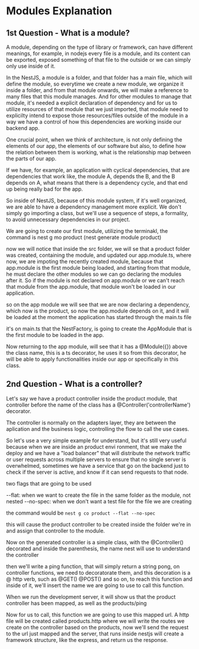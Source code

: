 # Modules Explanation

## 1st Question - What is a module?

A module, depending on the type of library or framework, can have different meanings, for example, in nodejs every file
is a module, and its content can be exported, exposed something of that file to the outside or we can simply only use
inside of it.

In the NestJS, a module is a folder, and that folder has a main file, which will define the module, so everytime we create
a new module, we organize it inside a folder, and from that module onwards, we will make a reference to many files that this
module manages. And for other modules to manage that module, it's needed a explicit declaration of dependency and for us
to utilize resources of that module that we just imported, that module need to explicilty intend to expose those resources/files
outside of the module in a way we have a control of how this dependencies are working inside our backend app.

One crucial point, when we think of architecture, is not only defining the elements of our app, the elements of our software
but also, to define how the relation between them is working, what is the relationship map between the parts of our app.

If we have, for example, an application with cyclical dependencies, that are dependencies that work like, the module A,
depends the B, and the B depends on A, what means that there is a dependency cycle, and that end up being really bad for
the app.

So inside of NestJS, because of this module system, if it's well organized, we are able to have a dependency management
more explicit. We don't simply go importing a class, but we'll use a sequence of steps, a formality, to avoid unnecessary
dependencies in our project.

We are going to create our first module, utilizing the terminakl, the command is
nest g mo product (nest generate module product)

now we will notice that inside the src folder, we will se that a product folder was created, containing the module, and updated
our app.module.ts, where now, we are impoting the recently created module, because that app.module is the first module
being loaded, and starting from that module, he must declare the other modules so we can go declaring the modules after
it. So if the module is not declared on app.module or we can't reach that module from the app.module, that module won't
be loaded in our application.

so on the app module we will see that we are now declaring a dependency, which now is the product, so now the app.module
depends on it, and it will be loaded at the moment the application has started through the main.ts file

it's on main.ts that the NestFactory, is going to create the AppModule that is the first module to be loaded in the app.

Now returning to the app module, will see that it has a @Module({}) above the class name, this is a ts decorator, he uses
it so from this decorator, he will be able to apply functionalities inside our app or specifically in this class.

## 2nd Question - What is a controller?

Let's say we have a product controller inside the product module, that controller before the name of the class has a
@Controller('controllerName') decorator.

The controller is normally on the adapters layer, they are between the aplication and the business logic, controlling the
flow to call the use cases.

So let's use a very simple example for understand, but it's still very useful because when we are inside an product envi
ronment, that we make the deploy and we have a "load balancer" that will distribute the network traffic or user requests
across multiple servers to ensure that no single server is overwhelmed, sometimes we have a service that go on the backend
just to check if the server is active, and know if it can send requests to that node.



two flags that are going to be used

--flat: when we want to create the file in the same folder as the module, not nested
--no-spec: when we don't want a test file for the file we are creating

the command would be `nest g co product --flat --no-spec`

this will cause the product controller to be created inside the folder we're in and assign that controller to the module.

Now on the generated controller is a simple class, with the @Controller() decorated and inside the parenthesis, the name
nest will use to understand the controller

then we'll write a ping function, that will simply return a string pong, on controller functions, we need to decoratorate
them, and this decoration is a @ http verb, such as @GET() @POST() and so on, to reach this function and inside of it, we'll
insert the name we are going to use to call this function. 

When we run the development server, it will show us that the product controller has been mapped, as well as the products/ping

Now for us to call, this function we are going to use this mapped url. A http file will be created called products.http
where we will write the routes we create on the controller based on the products, now we'll send the request to the
url just mapped and the server, that runs inside nestjs will create a framework structure, like the express, and return
us the response.
